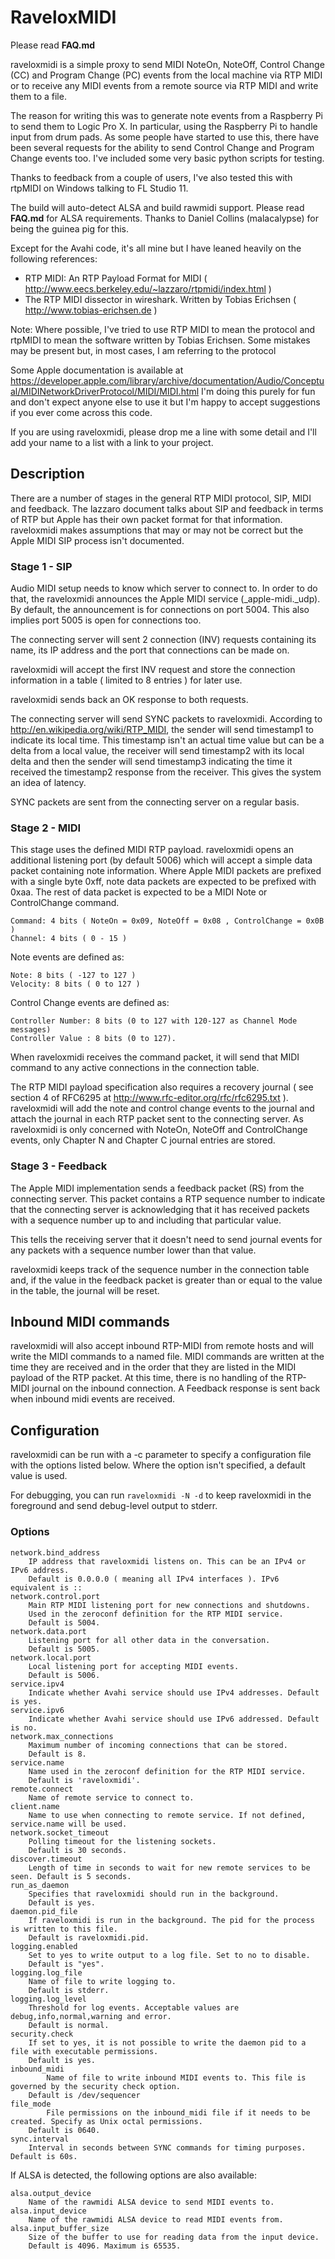 # RaveloxMIDI

Please read **FAQ.md**

raveloxmidi is a simple proxy to send MIDI NoteOn, NoteOff, Control Change (CC) and Program Change (PC) events from the local machine via RTP MIDI or to receive any MIDI events from a remote source via RTP MIDI and write them to a file.

The reason for writing this was to generate note events from a Raspberry Pi to send them to Logic Pro X. In particular, using the Raspberry Pi to handle input from drum pads. As some people have started to use this, there have been several requests for the ability to send Control Change and Program Change events too. I've included some very basic python scripts for testing.

Thanks to feedback from a couple of users, I've also tested this with rtpMIDI on Windows talking to FL Studio 11.

The build will auto-detect ALSA and build rawmidi support. Please read **FAQ.md** for ALSA requirements. Thanks to Daniel Collins (malacalypse) for being the guinea pig for this.

Except for the Avahi code, it's all mine but I have leaned heavily on the following references:

* RTP MIDI: An RTP Payload Format for MIDI ( http://www.eecs.berkeley.edu/~lazzaro/rtpmidi/index.html )
* The RTP MIDI dissector in wireshark. Written by Tobias Erichsen ( http://www.tobias-erichsen.de )

Note: Where possible, I've tried to use RTP MIDI to mean the protocol and rtpMIDI to mean the software written by Tobias Erichsen. Some mistakes may be present but,
in most cases, I am referring to the protocol

Some Apple documentation is available at https://developer.apple.com/library/archive/documentation/Audio/Conceptual/MIDINetworkDriverProtocol/MIDI/MIDI.html
I'm doing this purely for fun and don't expect anyone else to use
it but I'm happy to accept suggestions if you ever come across
this code.

If you are using raveloxmidi, please drop me a line with some detail and I'll add your name to a list
with a link to your project.

## Description
There are a number of stages in the general RTP MIDI protocol, SIP, MIDI and feedback. The lazzaro document talks about SIP and feedback in terms of RTP but Apple has their own packet format for that information. raveloxmidi makes assumptions that may or may not be correct but the Apple MIDI SIP process isn't documented.

### Stage 1 - SIP
Audio MIDI setup needs to know which server to connect to. In order to do that, the raveloxmidi announces the Apple MIDI service (_apple-midi._udp). By default, the announcement is for connections on port 5004. This also implies port 5005 is open for connections too.

The connecting server will sent 2 connection (INV) requests containing its name, its IP address and the port that connections can be made on.

raveloxmidi will accept the first INV request and store the connection information in a table ( limited to 8 entries ) for later use.

raveloxmidi sends back an OK response to both requests.

The connecting server will send SYNC packets to raveloxmidi. According to http://en.wikipedia.org/wiki/RTP_MIDI, the sender will send timestamp1 to indicate its local time. This timestamp isn't an actual time value but can be a delta from a local value, the receiver will send timestamp2 with its local delta and then the sender will send timestamp3 indicating the time it received the timestamp2 response from the receiver. This gives the system an idea of latency.

SYNC packets are sent from the connecting server on a regular basis.

### Stage 2 - MIDI
This stage uses the defined MIDI RTP payload. raveloxmidi opens an additional listening port (by default 5006) which will accept a simple data packet containing note information. Where Apple MIDI packets are prefixed with a single byte 0xff, note data packets are expected to be prefixed with 0xaa. The rest of data packet is expected to be a MIDI Note or ControlChange command.

```
Command: 4 bits ( NoteOn = 0x09, NoteOff = 0x08 , ControlChange = 0x0B )
Channel: 4 bits ( 0 - 15 )
```

Note events are defined as:
```
Note: 8 bits ( -127 to 127 )
Velocity: 8 bits ( 0 to 127 )
```

Control Change events are defined as:
```
Controller Number: 8 bits (0 to 127 with 120-127 as Channel Mode messages)
Controller Value : 8 bits (0 to 127).
```

When raveloxmidi receives the command packet, it will send that MIDI command to any  active connections in the connection table. 

The RTP MIDI payload specification also requires a recovery journal ( see section 4 of RFC6295 at http://www.rfc-editor.org/rfc/rfc6295.txt ). raveloxmidi will add the note and control change events to the journal and attach the journal in each RTP packet sent to the connecting server. As raveloxmidi is only concerned with NoteOn, NoteOff and ControlChange events, only Chapter N and Chapter C journal entries are stored.

### Stage 3 - Feedback
The Apple MIDI implementation sends a feedback packet (RS) from the connecting server. This packet contains a RTP sequence number to indicate that the connecting server is acknowledging that it has received packets with a sequence number up to and including that particular value.

This tells the receiving server that it doesn't need to send journal events for any packets with a sequence number lower than that value.

raveloxmidi keeps track of the sequence number in the connection table and, if the value in the feedback packet is greater than or equal to the value in the table, the journal will be reset. 

## Inbound MIDI commands 
raveloxmidi will also accept inbound RTP-MIDI from remote hosts and will write the MIDI commands to a named file. MIDI commands are written at the time they are received and in the order that they are listed in the MIDI payload of the RTP packet. At this time, there is no handling of the RTP-MIDI journal on the inbound connection. A Feedback response is sent back when inbound midi events are received.

## Configuration
raveloxmidi can be run with a -c parameter to specify a configuration file with the options listed below.
Where the option isn't specified, a default value is used.

For debugging, you can run ```raveloxmidi -N -d``` to keep raveloxmidi in the foreground and send debug-level output to stderr.

### Options
```
network.bind_address
	IP address that raveloxmidi listens on. This can be an IPv4 or IPv6 address.
	Default is 0.0.0.0 ( meaning all IPv4 interfaces ). IPv6 equivalent is ::
network.control.port
	Main RTP MIDI listening port for new connections and shutdowns.
	Used in the zeroconf definition for the RTP MIDI service.
	Default is 5004.
network.data.port
	Listening port for all other data in the conversation.
	Default is 5005.
network.local.port
	Local listening port for accepting MIDI events.
	Default is 5006.
service.ipv4
	Indicate whether Avahi service should use IPv4 addresses. Default is yes.
service.ipv6
	Indicate whether Avahi service should use IPv6 addressed. Default is no.
network.max_connections
	Maximum number of incoming connections that can be stored.
	Default is 8.
service.name
	Name used in the zeroconf definition for the RTP MIDI service.
	Default is 'raveloxmidi'.
remote.connect
	Name of remote service to connect to.
client.name
	Name to use when connecting to remote service. If not defined, service.name will be used.
network.socket_timeout
	Polling timeout for the listening sockets.
	Default is 30 seconds.
discover.timeout
	Length of time in seconds to wait for new remote services to be seen. Default is 5 seconds.
run_as_daemon
	Specifies that raveloxmidi should run in the background.
	Default is yes.
daemon.pid_file
	If raveloxmidi is run in the background. The pid for the process is written to this file.
	Default is raveloxmidi.pid.
logging.enabled
	Set to yes to write output to a log file. Set to no to disable.
	Default is "yes".
logging.log_file
	Name of file to write logging to.
	Default is stderr.
logging.log_level
	Threshold for log events. Acceptable values are debug,info,normal,warning and error.
	Default is normal.
security.check
	If set to yes, it is not possible to write the daemon pid to a file with executable permissions.
	Default is yes.
inbound_midi
        Name of file to write inbound MIDI events to. This file is governed by the security check option.
	Default is /dev/sequencer
file_mode
        File permissions on the inbound_midi file if it needs to be created. Specify as Unix octal permissions. 
	Default is 0640.
sync.interval
	Interval in seconds between SYNC commands for timing purposes. Default is 60s.
```

If ALSA is detected, the following options are also available:

```
alsa.output_device
	Name of the rawmidi ALSA device to send MIDI events to.
alsa.input_device
	Name of the rawmidi ALSA device to read MIDI events from.
alsa.input_buffer_size
	Size of the buffer to use for reading data from the input device.
	Default is 4096. Maximum is 65535.
```
